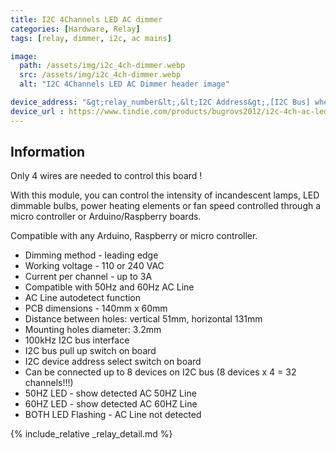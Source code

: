 ```yaml
---
title: I2C 4Channels LED AC dimmer
categories: [Hardware, Relay]
tags: [relay, dimmer, i2c, ac mains]

image:
  path: /assets/img/i2c_4ch-dimmer.webp
  src: /assets/img/i2c_4ch-dimmer.webp
  alt: "I2C 4Channels LED AC Dimmer header image"

device_address: "&gt;relay_number&lt;,&lt;I2C Address&gt;,[I2C Bus] where the [I2C bus](/TerrariumPI/hardware#i2c-bus) is optional<br />Ex: `1,0x70`"
device_url : https://www.tindie.com/products/bugrovs2012/i2c-4ch-ac-led-dimmer-module/
---
```


## Information

Only 4 wires are needed to control this board !

With this module, you can control the intensity of incandescent lamps, LED dimmable bulbs, power heating elements or fan speed controlled through a micro controller or Arduino/Raspberry boards.

Compatible with any Arduino, Raspberry or micro controller.

- Dimming method - leading edge
- Working voltage - 110 or 240 VAC
- Current per channel - up to 3A
- Compatible with 50Hz and 60Hz AC Line
- AC Line autodetect function
- PCB dimensions - 140mm x 60mm
- Distance between holes: vertical 51mm, horizontal 131mm
- Mounting holes diameter: 3.2mm
- 100kHz I2C bus interface
- I2C bus pull up switch on board
- I2C device address select switch on board
- Can be connected up to 8 devices on I2C bus (8 devices x 4 = 32 channels!!!)
- 50HZ LED - show detected AC 50HZ Line
- 60HZ LED - show detected AC 60HZ Line
- BOTH LED Flashing - AC Line not detected

{% include_relative _relay_detail.md %}
